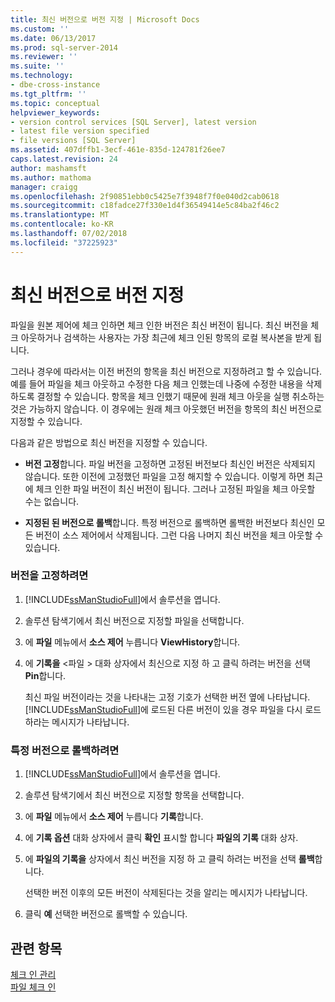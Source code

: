 ```yaml
---
title: 최신 버전으로 버전 지정 | Microsoft Docs
ms.custom: ''
ms.date: 06/13/2017
ms.prod: sql-server-2014
ms.reviewer: ''
ms.suite: ''
ms.technology:
- dbe-cross-instance
ms.tgt_pltfrm: ''
ms.topic: conceptual
helpviewer_keywords:
- version control services [SQL Server], latest version
- latest file version specified
- file versions [SQL Server]
ms.assetid: 407dffb1-3ecf-461e-835d-124781f26ee7
caps.latest.revision: 24
author: mashamsft
ms.author: mathoma
manager: craigg
ms.openlocfilehash: 2f90851ebb0c5425e7f3948f7f0e040d2cab0618
ms.sourcegitcommit: c18fadce27f330e1d4f36549414e5c84ba2f46c2
ms.translationtype: MT
ms.contentlocale: ko-KR
ms.lasthandoff: 07/02/2018
ms.locfileid: "37225923"
---
```

# <a name="specify-a-version-as-the-latest-version"></a>최신 버전으로 버전 지정
  파일을 원본 제어에 체크 인하면 체크 인한 버전은 최신 버전이 됩니다. 최신 버전을 체크 아웃하거나 검색하는 사용자는 가장 최근에 체크 인된 항목의 로컬 복사본을 받게 됩니다.  
  
 그러나 경우에 따라서는 이전 버전의 항목을 최신 버전으로 지정하려고 할 수 있습니다. 예를 들어 파일을 체크 아웃하고 수정한 다음 체크 인했는데 나중에 수정한 내용을 삭제하도록 결정할 수 있습니다. 항목을 체크 인했기 때문에 원래 체크 아웃을 실행 취소하는 것은 가능하지 않습니다. 이 경우에는 원래 체크 아웃했던 버전을 항목의 최신 버전으로 지정할 수 있습니다.  
  
 다음과 같은 방법으로 최신 버전을 지정할 수 있습니다.  
  
-   **버전 고정**합니다. 파일 버전을 고정하면 고정된 버전보다 최신인 버전은 삭제되지 않습니다. 또한 이전에 고정했던 파일을 고정 해지할 수 있습니다. 이렇게 하면 최근에 체크 인한 파일 버전이 최신 버전이 됩니다. 그러나 고정된 파일을 체크 아웃할 수는 없습니다.  
  
-   **지정된 된 버전으로 롤백**합니다. 특정 버전으로 롤백하면 롤백한 버전보다 최신인 모든 버전이 소스 제어에서 삭제됩니다. 그런 다음 나머지 최신 버전을 체크 아웃할 수 있습니다.  
  
### <a name="to-pin-a-version"></a>버전을 고정하려면  
  
1.  [!INCLUDE[ssManStudioFull](../includes/ssmanstudiofull-md.md)]에서 솔루션을 엽니다.  
  
2.  솔루션 탐색기에서 최신 버전으로 지정할 파일을 선택합니다.  
  
3.  에 **파일** 메뉴에서 **소스 제어** 누릅니다 **ViewHistory**합니다.  
  
4.  에 **기록을** \<파일 > 대화 상자에서 최신으로 지정 하 고 클릭 하려는 버전을 선택 **Pin**합니다.  
  
     최신 파일 버전이라는 것을 나타내는 고정 기호가 선택한 버전 옆에 나타납니다. [!INCLUDE[ssManStudioFull](../includes/ssmanstudiofull-md.md)]에 로드된 다른 버전이 있을 경우 파일을 다시 로드하라는 메시지가 나타납니다.  
  
### <a name="to-roll-back-to-a-version"></a>특정 버전으로 롤백하려면  
  
1.  [!INCLUDE[ssManStudioFull](../includes/ssmanstudiofull-md.md)]에서 솔루션을 엽니다.  
  
2.  솔루션 탐색기에서 최신 버전으로 지정할 항목을 선택합니다.  
  
3.  에 **파일** 메뉴에서 **소스 제어** 누릅니다 **기록**합니다.  
  
4.  에 **기록 옵션** 대화 상자에서 클릭 **확인** 표시할 합니다 **파일의 기록** 대화 상자.  
  
5.  에 **파일의 기록을** 상자에서 최신 버전을 지정 하 고 클릭 하려는 버전을 선택 **롤백**합니다.  
  
     선택한 버전 이후의 모든 버전이 삭제된다는 것을 알리는 메시지가 나타납니다.  
  
6.  클릭 **예** 선택한 버전으로 롤백할 수 있습니다.  
  
## <a name="see-also"></a>관련 항목  
 [체크 인 관리](../../2014/database-engine/manage-checkins.md)   
 [파일 체크 인](../../2014/database-engine/check-in-files.md)  
  
  
